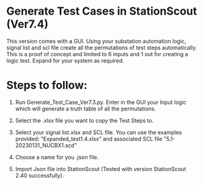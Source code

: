 # Generate Test Cases in StationScout (Ver7.4)

This version comes with a GUI. 
Using your substation automation logic, signal list and scl file create all the permutations of test steps automatically.
This is a proof of concept and limited to 6 inputs and 1 out for creating a logic test. Expand for your system as required. 

# Steps to follow:

1) Run Generate_Test_Case_Ver7.3.py. Enter in the GUI your Input logic which will generate a truth table of all the permutations.

2) Select the .xlsx file you want to copy the Test Steps to. 

3) Select your signal list.xlsx and SCL file. You can use the examples provided: "Expanded_test1.4.xlsx" and associated SCL file "5.1-20230131_NUCBX1.scd"

4) Choose a name for you .json file.

5) Import Json file into StationScout (Tested with version StationScout 2.40 successfully).
